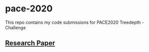 # pace-2020
This repo contains my code submissions for PACE2020 Treedepth - Challenge

## [Research Paper](https://github.com/AmanSingal/pace-2020-submission1/blob/master/PACE2020_Treedepth_Aman_Paper.pdf)
